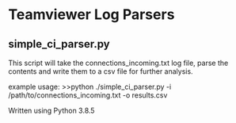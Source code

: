 # Teamviewer Log Parsers

## simple_ci_parser.py

This script will take the connections_incoming.txt log file, parse the contents and write them to a csv file for further analysis.

example usage: >>python ./simple_ci_parser.py -i /path/to/connections_incoming.txt -o results.csv


Written using Python 3.8.5
